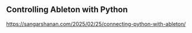 ## Controlling Ableton with Python

https://sangarshanan.com/2025/02/25/connecting-python-with-ableton/
